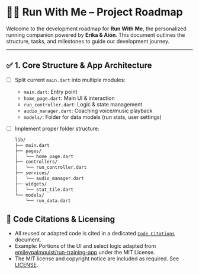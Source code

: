 # 🏃‍♀️ Run With Me – Project Roadmap

Welcome to the development roadmap for **Run With Me**, the personalized running companion powered by **Erika & Aión**. This document outlines the structure, tasks, and milestones to guide our development journey.

---

## ✅ 1. Core Structure & App Architecture

- [ ] Split current `main.dart` into multiple modules:
  - `main.dart`: Entry point
  - `home_page.dart`: Main UI & interaction
  - `run_controller.dart`: Logic & state management
  - `audio_manager.dart`: Coaching voice/music playback
  - `models/`: Folder for data models (run stats, user settings)

- [ ] Implement proper folder structure:
  ```bash
  lib/
  ├── main.dart
  ├── pages/
  │   └── home_page.dart
  ├── controllers/
  │   └── run_controller.dart
  ├── services/
  │   └── audio_manager.dart
  ├── widgets/
  │   └── stat_tile.dart
  └── models/
      └── run_data.dart
  ```

## 📄 Code Citations & Licensing

- All reused or adapted code is cited in a dedicated [`Code Citations`](./Code%20Citations.md) document.
- Example: Portions of the UI and select logic adapted from [emileypalmquist/run-training-app](https://github.com/emileypalmquist/run-training-app/blob/499fd19369c19c99c292e84d2218bc4815e36a0c/runner-frontend/index.html) under the MIT License.
- The MIT license and copyright notice are included as required. See [LICENSE](./LICENSE).
